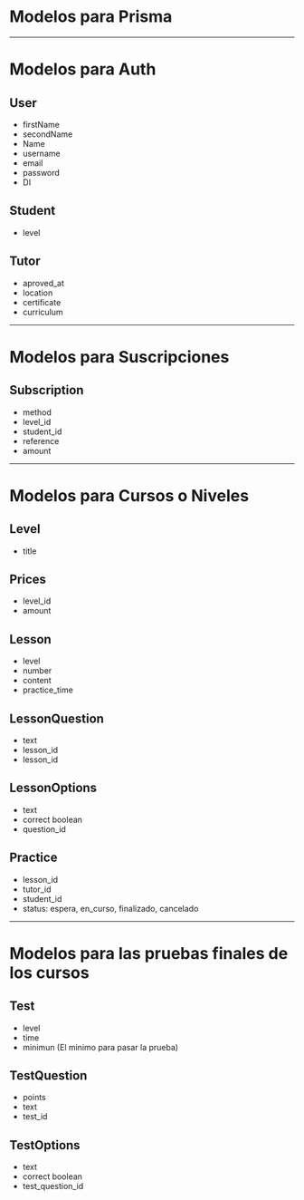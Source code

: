 # Modelos para Prisma

--------------------

# Modelos para Auth

## User

+ firstName
+ secondName
+ Name
+ username
+ email
+ password
+ DI

## Student

+ level

## Tutor

+ aproved_at
+ location
+ certificate
+ curriculum


--------------------

# Modelos para Suscripciones

## Subscription

+ method
+ level_id
+ student_id
+ reference
+ amount


--------------------


# Modelos para Cursos o Niveles

## Level

+ title

## Prices

+ level_id
+ amount


## Lesson

+ level
+ number
+ content
+ practice_time

## LessonQuestion

+ text
+ lesson_id
+ lesson_id

## LessonOptions

+ text
+ correct boolean
+ question_id


## Practice

+ lesson_id
+ tutor_id
+ student_id
+ status: espera, en_curso, finalizado, cancelado

----------------------

# Modelos para las pruebas finales de los cursos

## Test

+ level
+ time
+ minimun (El minimo para pasar la prueba)

## TestQuestion

+ points
+ text
+ test_id

## TestOptions

+ text
+ correct boolean
+ test_question_id

